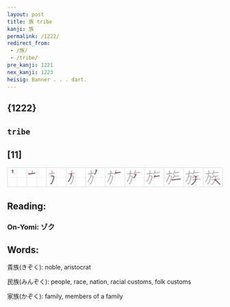 ```yaml
---
layout: post
title: 族 tribe
kanji: 族
permalink: /1222/
redirect_from:
 - /族/
 - /tribe/
pre_kanji: 1221
nex_kanji: 1223
heisig: Banner . . . dart.
---
```


## {1222}

## `tribe`

## [11]

<div class="stroke"><img src="../images/E6978F.png" /></div>

## Reading:

### On-Yomi: ゾク

## Words:

貴族(きぞく): noble, aristocrat

民族(みんぞく): people, race, nation, racial customs, folk customs

家族(かぞく): family, members of a family
